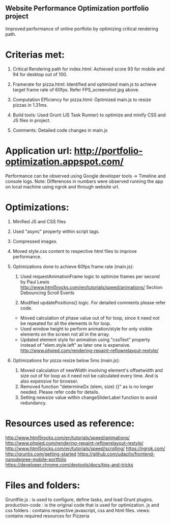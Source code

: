 ## Website Performance Optimization portfolio project

Improved performance of online portfolio by optimizing critical rendering path.
# Criterias met:
1. Critical Rendering path for index.html: Achieved score 93 for mobile and 94 for desktop out of 100.

2. Framerate for pizza.html: Identified and optimized main.js to achieve target frame rate of 60fps. Refer FPS_screenshot.jpg above. 

3. Computation Efficiency for pizza.html: Optimized main.js to resize pizzas in 1.31ms.

4. Build tools: Used Grunt (JS Task Runner) to optimize and minify CSS and JS files in project.

5. Comments: Detailed code changes in main.js  

# Application url: http://portfolio-optimization.appspot.com/

Performance can be observed using Google developer tools -> Timeline and console logs.
Note: Differences in numbers were observed running the app on local machine using ngrok and through website url.


# Optimizations:

1. Minified JS and CSS files

2. Used "async" property within script tags.

3. Compressed images.

4. Moved style.css content to respective html files to improve performance.

5. Optimizations done to achieve 60fps frame rate (main.js):
	1. Used requestAnimationFrame logic to optimize frames per second by Paul Lewis
		http://www.html5rocks.com/en/tutorials/speed/animations/
		Section: Debouncing Scroll Events
		
	2. Modified updatePositions() logic. For detailed comments please refer code.
	  * Moved calculation of phase value out of for loop, since it need not be repeated for all the elements in for loop.
	  * Used window height to perform animation/style for only visible elements on the screen not all in the array.
	  * Updated element style for animation using "cssText" property instead of "elem.style.left" as later one is expensive.
		http://www.phpied.com/rendering-repaint-reflowrelayout-restyle/
	
6. Optimizations for pizza resize below 5ms (main.js):
	1. Moved calculation of newWidth involving element's offsetwidth and size out of for loop as it need not be calculated every time. And is also expensive for browser.
	2. Removed function "determineDx (elem, size) {}" as is no longer needed. Please refer code for details.
	3. Setting newsize value within changeSliderLabel function to avoid redundancy.


# Resources used as reference:

http://www.html5rocks.com/en/tutorials/speed/animations/
http://www.phpied.com/rendering-repaint-reflowrelayout-restyle/
http://www.html5rocks.com/en/tutorials/speed/scrolling/
https://ngrok.com/
http://gruntjs.com/getting-started
https://github.com/udacity/frontend-nanodegree-mobile-portfolio
https://developer.chrome.com/devtools/docs/tips-and-tricks


# Files and folders:

Gruntfile.js : is used to configure, define tasks, and load Grunt plugins.
production-code : is the original code that is used for optimization.
js and css folders : contains respective javascript, css and html files.
views: contains required resources for Pizzeria